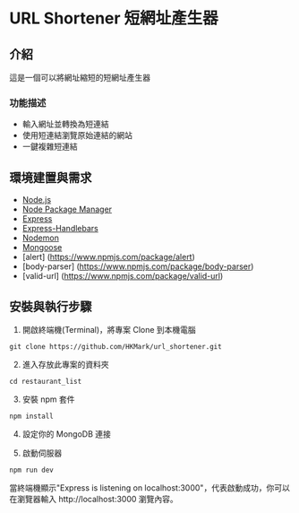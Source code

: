 # URL Shortener 短網址產生器

## 介紹

這是一個可以將網址縮短的短網址產生器

### 功能描述

- 輸入網址並轉換為短連結
- 使用短連結瀏覽原始連結的網站
- 一鍵複雜短連結

## 環境建置與需求

- [Node.js](https://nodejs.org/en/)
- [Node Package Manager](https://www.npmjs.com/)
- [Express](https://www.npmjs.com/package/express)
- [Express-Handlebars](https://www.npmjs.com/package/express-handlebars)
- [Nodemon](https://www.npmjs.com/package/nodemon)
- [Mongoose](https://mongoosejs.com/)
- [alert] (https://www.npmjs.com/package/alert)
- [body-parser] (https://www.npmjs.com/package/body-parser)
- [valid-url] (https://www.npmjs.com/package/valid-url)

## 安裝與執行步驟

1. 開啟終端機(Terminal)，將專案 Clone 到本機電腦

```
git clone https://github.com/HKMark/url_shortener.git
```

2. 進入存放此專案的資料夾

```
cd restaurant_list
```

3. 安裝 npm 套件

```
npm install
```

4. 設定你的 MongoDB 連接

5. 啟動伺服器
```
npm run dev
```

當終端機顯示"Express is listening on localhost:3000"，代表啟動成功，你可以在瀏覽器輸入 http://localhost:3000 瀏覽內容。

